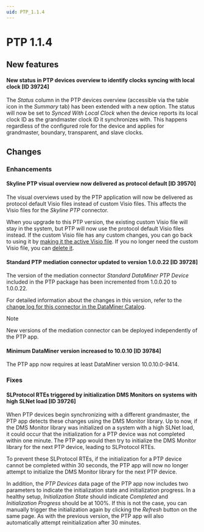 ```yaml
---
uid: PTP_1.1.4
---
```


# PTP 1.1.4

## New features

#### New status in PTP devices overview to identify clocks syncing with local clock [ID 39724]

The *Status* column in the PTP devices overview (accessible via the table icon in the *Summary* tab) has been extended with a new option. The status will now be set to *Synced With Local Clock* when the device reports its local clock ID as the grandmaster clock ID it synchronizes with. This happens regardless of the configured role for the device and applies for grandmaster, boundary, transparent, and slave clocks.

## Changes

### Enhancements

#### Skyline PTP visual overview now delivered as protocol default [ID 39570]

The visual overviews used by the PTP application will now be delivered as protocol default Visio files instead of custom Visio files. This affects the Visio files for the *Skyline PTP* connector.

When you upgrade to this PTP version, the existing custom Visio file will stay in the system, but PTP will now use the protocol default Visio files instead. If the custom Visio file has any custom changes, you can go back to using it by [making it the active Visio file](xref:Managing_Visio_files_linked_to_protocols#switching-between-different-visio-files). If you no longer need the custom Visio file, you can [delete it](xref:Managing_Visio_files_linked_to_protocols#removing-a-microsoft-visio-file-assigned-to-a-protocol).

#### Standard PTP mediation connector updated to version 1.0.0.22 [ID 39728]

The version of the mediation connector *Standard DataMiner PTP Device* included in the PTP package has been incremented from 1.0.0.20 to 1.0.0.22.

For detailed information about the changes in this version, refer to the [change log for this connector in the DataMiner Catalog](https://catalog.dataminer.services/details/59d8a85e-5ee6-4203-a7c4-2b06ad665d96).

> [!NOTE]
> New versions of the mediation connector can be deployed independently of the PTP app.

#### Minimum DataMiner version increased to 10.0.10 [ID 39784]

The PTP app now requires at least DataMiner version 10.0.10.0-9414.

### Fixes

#### SLProtocol RTEs triggered by initialization DMS Monitors on systems with high SLNet load [ID 39726]

When PTP devices begin synchronizing with a different grandmaster, the PTP app detects these changes using the DMS Monitor library. Up to now, if the DMS Monitor library was initialized on a system with a high SLNet load, it could occur that the initialization for a PTP device was not completed within one minute. The PTP app would then try to initialize the DMS Monitor library for the next PTP device, leading to SLProtocol RTEs.

To prevent these SLProtocol RTEs, if the initialization for a PTP device cannot be completed within 30 seconds, the PTP app will now no longer attempt to initialize the DMS Monitor library for the next PTP device.

In addition, the *PTP Devices* data page of the PTP app now includes two parameters to indicate the initialization state and initialization progress. In a healthy setup, *Initialization State* should indicate *Completed* and *Initialization Progress* should be at 100%. If this is not the case, you can manually trigger the initialization again by clicking the *Refresh* button on the same page. As with the previous version, the PTP app will also automatically attempt reinitialization after 30 minutes.

